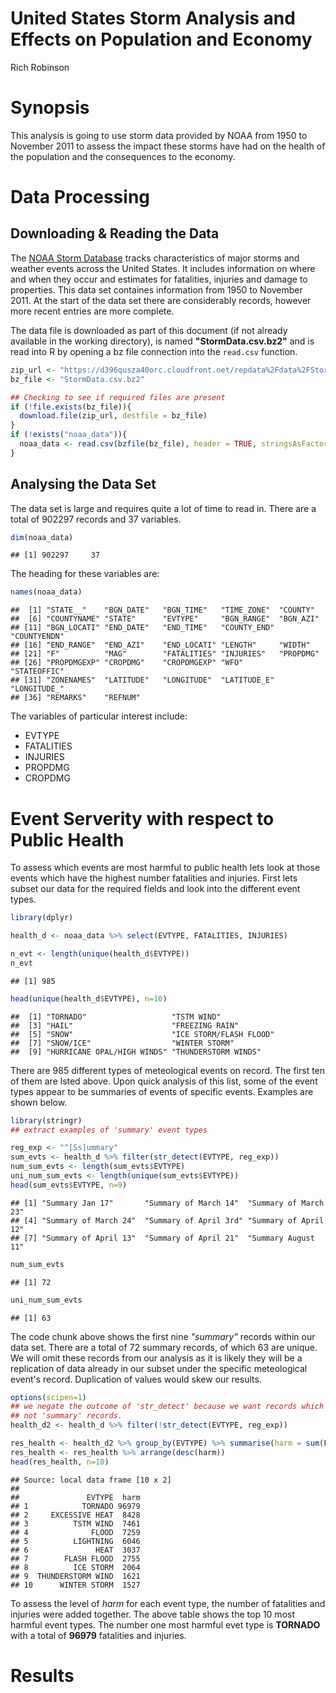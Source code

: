 # United States Storm Analysis and Effects on Population and Economy
Rich Robinson  

# Synopsis
This analysis is going to use storm data provided by NOAA from 1950 to November 2011 to assess the impact these storms have had on the health of the population and the consequences to the economy.

# Data Processing

## Downloading & Reading the Data
The [NOAA Storm Database][1] tracks characteristics of major storms and weather events across the United States. It includes information on where and when they occur and estimates for fatalities, injuries and damage to properties. This data set containes information from 1950 to November 2011. At the start of the data set there are considerably records, however more recent entries are more complete.

[1]: https://d396qusza40orc.cloudfront.net/repdata%2Fdata%2FStormData.csv.bz2 "NOAA Storm Database"  

The data file is downloaded as part of this document (if not already available in the working directory), is named **"StormData.csv.bz2"** and is read into R by opening a bz file connection into the `read.csv` function. 


```r
zip_url <- "https://d396qusza40orc.cloudfront.net/repdata%2Fdata%2FStormData.csv.bz2"
bz_file <- "StormData.csv.bz2"

## Checking to see if required files are present
if (!file.exists(bz_file)){
  download.file(zip_url, destfile = bz_file)
}  
if (!exists("noaa_data")){
  noaa_data <- read.csv(bzfile(bz_file), header = TRUE, stringsAsFactors = FALSE)
}
```

## Analysing the Data Set

The data set is large and requires quite a lot of time to read in. There are a total of 902297 records and 37 variables.


```r
dim(noaa_data)
```

```
## [1] 902297     37
```

The heading for these variables are:

```r
names(noaa_data)
```

```
##  [1] "STATE__"    "BGN_DATE"   "BGN_TIME"   "TIME_ZONE"  "COUNTY"    
##  [6] "COUNTYNAME" "STATE"      "EVTYPE"     "BGN_RANGE"  "BGN_AZI"   
## [11] "BGN_LOCATI" "END_DATE"   "END_TIME"   "COUNTY_END" "COUNTYENDN"
## [16] "END_RANGE"  "END_AZI"    "END_LOCATI" "LENGTH"     "WIDTH"     
## [21] "F"          "MAG"        "FATALITIES" "INJURIES"   "PROPDMG"   
## [26] "PROPDMGEXP" "CROPDMG"    "CROPDMGEXP" "WFO"        "STATEOFFIC"
## [31] "ZONENAMES"  "LATITUDE"   "LONGITUDE"  "LATITUDE_E" "LONGITUDE_"
## [36] "REMARKS"    "REFNUM"
```
The variables of particular interest include:  

* EVTYPE
* FATALITIES
* INJURIES
* PROPDMG
* CROPDMG

# Event Serverity with respect to Public Health
To assess which events are most harmful to public health lets look at those events which have the highest number fatalities and injuries. First lets subset our data for the required fields and look into the different event types.


```r
library(dplyr)

health_d <- noaa_data %>% select(EVTYPE, FATALITIES, INJURIES)

n_evt <- length(unique(health_d$EVTYPE))
n_evt
```

```
## [1] 985
```

```r
head(unique(health_d$EVTYPE), n=10)
```

```
##  [1] "TORNADO"                   "TSTM WIND"                
##  [3] "HAIL"                      "FREEZING RAIN"            
##  [5] "SNOW"                      "ICE STORM/FLASH FLOOD"    
##  [7] "SNOW/ICE"                  "WINTER STORM"             
##  [9] "HURRICANE OPAL/HIGH WINDS" "THUNDERSTORM WINDS"
```
There are 985 different types of meteological events on record. The first ten of them are lsted above. Upon quick analysis of this list, some of the event types appear to be summaries of events of specific events. Examples are shown below.

```r
library(stringr)
## extract examples of 'summary' event types

reg_exp <- "^[Ss]ummary"
sum_evts <- health_d %>% filter(str_detect(EVTYPE, reg_exp))
num_sum_evts <- length(sum_evts$EVTYPE)
uni_num_sum_evts <- length(unique(sum_evts$EVTYPE))
head(sum_evts$EVTYPE, n=9)
```

```
## [1] "Summary Jan 17"       "Summary of March 14"  "Summary of March 23" 
## [4] "Summary of March 24"  "Summary of April 3rd" "Summary of April 12" 
## [7] "Summary of April 13"  "Summary of April 21"  "Summary August 11"
```

```r
num_sum_evts
```

```
## [1] 72
```

```r
uni_num_sum_evts
```

```
## [1] 63
```
The code chunk above shows the first nine *"summary"* records within our data set. There are a total of 72 summary records, of which 63 are unique.  
We will omit these records from our analysis as it is likely they will be a replication of data already in our subset under the specific meteological event's record. Duplication of values would skew our results.

```r
options(scipen=1)
## we negate the outcome of 'str_detect' because we want records which are
## not 'summary' records.
health_d2 <- health_d %>% filter(!str_detect(EVTYPE, reg_exp))

res_health <- health_d2 %>% group_by(EVTYPE) %>% summarise(harm = sum(FATALITIES)+sum(INJURIES))
res_health <- res_health %>% arrange(desc(harm))
head(res_health, n=10)
```

```
## Source: local data frame [10 x 2]
## 
##               EVTYPE  harm
## 1            TORNADO 96979
## 2     EXCESSIVE HEAT  8428
## 3          TSTM WIND  7461
## 4              FLOOD  7259
## 5          LIGHTNING  6046
## 6               HEAT  3037
## 7        FLASH FLOOD  2755
## 8          ICE STORM  2064
## 9  THUNDERSTORM WIND  1621
## 10      WINTER STORM  1527
```
To assess the level of *harm* for each event type, the number of fatalities and injuries were added together. The above table shows the top 10 most harmful event types. The number one most harmful evet type is **TORNADO** with a total of **96979** fatalities and injuries.  



# Results

